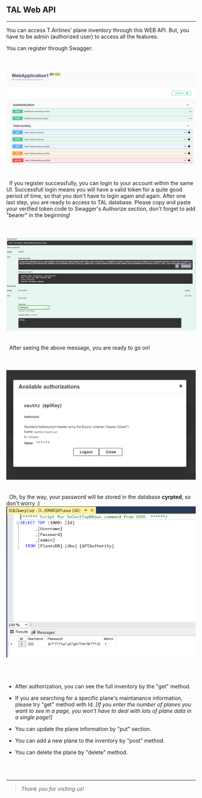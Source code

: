 ## TAL Web API

---

You can access T.Airlines' plane inventory through this WEB API. But, you have to be admin (authorized user) to access all the features.

You can register through Swagger:
\
 \
 \
&nbsp;
![SwaggerUIInıtialization](https://github.com/AKBANK-Patika-FullStack-Bootcamp/ElifsuTanyeri_Homeworks/blob/master/Week5_AuthToken%26Paging/Screenshots/1normalstate.PNG)
\
 \
 \
&nbsp;
If you register successfully, you can login to your account within the same UI. Successfull login means you will have a valid token for a quite good period of time, so that you don't have to login again and again. After one last step, you are ready to access to TAL database. Please copy and paste your verified token code to Swagger's Authorize section, don't forget to add "bearer" in the beginning!
\
 \
 \
&nbsp;
![Token](https://github.com/AKBANK-Patika-FullStack-Bootcamp/ElifsuTanyeri_Homeworks/blob/master/Week5_AuthToken%26Paging/Screenshots/2LoginSuccess.PNG)
\
 \
 \
&nbsp;
After seeing the above message, you are ready to go on!
\
 \
 \
&nbsp;
![Verification](https://github.com/AKBANK-Patika-FullStack-Bootcamp/ElifsuTanyeri_Homeworks/blob/master/Week5_AuthToken%26Paging/Screenshots/3TokenSuccess.PNG)
\
 \
 \
&nbsp;
Oh, by the way, your password will be stored in the database **cyrpted**, so don't worry :)
![CryptedPassword](https://github.com/AKBANK-Patika-FullStack-Bootcamp/ElifsuTanyeri_Homeworks/blob/master/Week5_AuthToken%26Paging/Screenshots/5CryptedSQL.PNG)
\
 \
 \
&nbsp;

- After authorization, you can see the full inventory by the "get" method.

- If you are searching for a specific plane's maintanance information, please try "get" method with Id. _[If you enter the number of planes you want to see in a page, you won't have to deal with lots of plane data in a single page!]_

- You can update the plane information by "put" section.

- You can add a new plane to the inventory by "post" method.

- You can delete the plane by "delete" method.
  \
   \
   \
  &nbsp;

---

> _Thank you for visiting us!_

